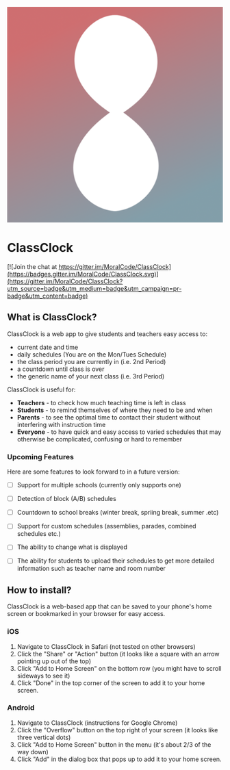 ![ClassClock Icon](./public/icons/classclockicon-512.png)

# ClassClock

[![Join the chat at https://gitter.im/MoralCode/ClassClock](https://badges.gitter.im/MoralCode/ClassClock.svg)](https://gitter.im/MoralCode/ClassClock?utm_source=badge&utm_medium=badge&utm_campaign=pr-badge&utm_content=badge)


## What is ClassClock?
ClassClock is a web app to give students and teachers easy access to:
- current date and time
- daily schedules (You are on the Mon/Tues Schedule)
- the class period you are currently in (i.e. 2nd Period)
- a countdown until class is over
- the generic name of your next class (i.e. 3rd Period)

ClassClock is useful for:
- **Teachers** - to check how much teaching time is left in class
- **Students** - to remind themselves of  where they need to be and when
- **Parents** - to see the optimal time to contact their student without interfering with instruction time
- **Everyone** - to have quick and easy access to varied schedules that may otherwise be complicated, confusing or hard to remember


### Upcoming Features
Here are some features to look forward to in a future version:
 
 - [ ] Support for multiple schools (currently only supports one)
 - [ ] Detection of block (A/B) schedules
 - [ ] Countdown to school breaks (winter break, spriing break, summer .etc)
 - [ ] Support for custom schedules (assemblies, parades, combined schedules etc.)
 - [ ] The ability to change what is displayed
 - [ ] The ability for students to upload their schedules to get more detailed information such as teacher name and room number




## How to install?

ClassClock is a web-based app that can be saved to your phone's home screen or bookmarked in your browser for easy access. 

### iOS

1. Navigate to ClassClock in Safari (not tested on other browsers)
2. Click the "Share" or "Action" button (it looks like a square with an arrow pointing up out of the top) 
3. Click "Add to Home Screen" on the bottom row (you might have to scroll sideways to see it)
4. Click "Done" in the top corner of the screen to add it to your home screen.


### Android

1. Navigate to ClassClock (instructions for Google Chrome)
2. Click the "Overflow" button on the top right of your screen (it looks like three vertical dots) 
3. Click "Add to Home Screen" button in the menu (it's about 2/3 of the way down)
4. Click "Add" in the dialog box that pops up to add it to your home screen.
